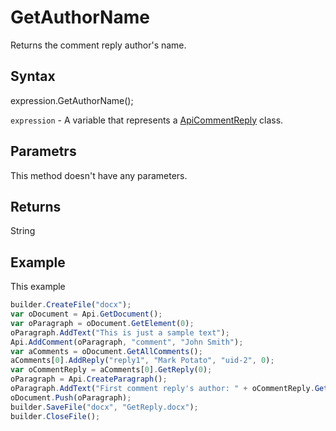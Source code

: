 # GetAuthorName

Returns the comment reply author's name.

## Syntax

expression.GetAuthorName();

`expression` - A variable that represents a [ApiCommentReply](../ApiCommentReply.md) class.

## Parametrs

This method doesn't have any parameters.

## Returns

String

## Example

This example

```javascript
builder.CreateFile("docx");
var oDocument = Api.GetDocument();
var oParagraph = oDocument.GetElement(0);
oParagraph.AddText("This is just a sample text");
Api.AddComment(oParagraph, "comment", "John Smith");
var aComments = oDocument.GetAllComments();
aComments[0].AddReply("reply1", "Mark Potato", "uid-2", 0);
var oCommentReply = aComments[0].GetReply(0);
oParagraph = Api.CreateParagraph();
oParagraph.AddText("First comment reply's author: " + oCommentReply.GetAuthorName());
oDocument.Push(oParagraph);
builder.SaveFile("docx", "GetReply.docx");
builder.CloseFile();
```